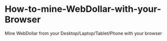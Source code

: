 # How-to-mine-WebDollar-with-your-Browser
Mine WebDollar from your Desktop/Laptop/Tablet/Phone with your browser
